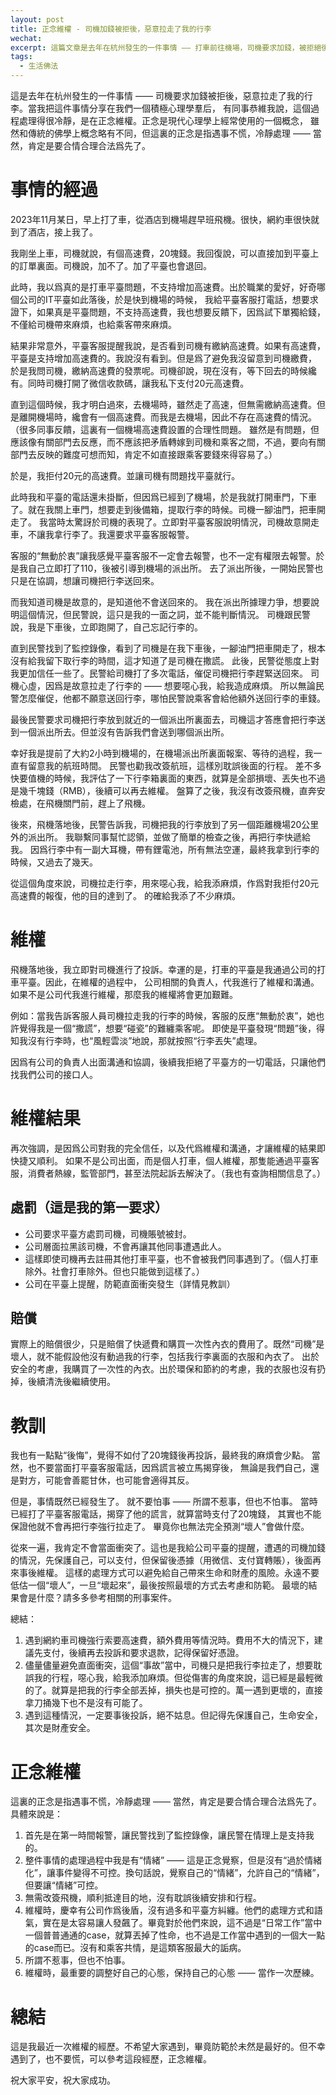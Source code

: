 ```yaml
---
layout: post
title: 正念維權 - 司機加錢被拒後，惡意拉走了我的行李
wechat: 
excerpt: 這篇文章是去年在杭州發生的一件事情 —— 打車前往機場，司機要求加錢，被拒絕後司機故意拉走了行李。記錄我是如何正念維權的，讓司機得到了處罰的同時，也得到了必要的賠償。學習正念，可以幫助我們更好地維權。
tags:
  - 生活佛法
---
```


這是去年在杭州發生的一件事情 —— 司機要求加錢被拒後，惡意拉走了我的行李。當我把這件事情分享在我們一個積極心理學羣后，
有同事恭維我說，這個過程處理得很冷靜，是在正念維權。正念是現代心理學上經常使用的一個概念，
雖然和傳統的佛學上概念略有不同，但這裏的正念是指遇事不慌，冷靜處理 —— 當然，肯定是要合情合理合法爲先了。

# 事情的經過

2023年11月某日，早上打了車，從酒店到機場趕早班飛機。很快，網約車很快就到了酒店，接上我了。

我剛坐上車，司機就說，有個高速費，20塊錢。我回復說，可以直接加到平臺上的訂單裏面。司機說，加不了。加了平臺也會退回。

此時，我以爲真的是打車平臺問題，不支持增加高速費。出於職業的愛好，好奇哪個公司的IT平臺如此落後，於是快到機場的時候，
我給平臺客服打電話，想要求證下，如果真是平臺問題，不支持高速費，我也想要反饋下，因爲試下單獨給錢，不僅給司機帶來麻煩，也給乘客帶來麻煩。

結果非常意外，平臺客服提醒我說，是否看到司機有繳納高速費。如果有高速費，平臺是支持增加高速費的。我說沒有看到。但是爲了避免我沒留意到司機繳費，
於是我問司機，繳納高速費的發票呢。司機卻說，現在沒有，等下回去的時候纔有。同時司機打開了微信收款碼，讓我私下支付20元高速費。

直到這個時候，我才明白過來，去機場時，雖然走了高速，但無需繳納高速費。但是離開機場時，纔會有一個高速費。而我是去機場，因此不存在高速費的情況。
（很多同事反饋，這裏有一個機場高速費設置的合理性問題。 雖然是有問題，但應該像有關部門去反應，而不應該把矛盾轉嫁到司機和乘客之間，不過，要向有關部門去反映的難度可想而知，肯定不如直接跟乘客要錢來得容易了。）

於是，我拒付20元的高速費。並讓司機有問題找平臺就行。

此時我和平臺的電話還未掛斷，但因爲已經到了機場，於是我就打開車門，下車了。就在我關上車門，想要走到後備箱，提取行李的時候。司機一腳油門，把車開走了。
我當時太驚訝於司機的表現了。立即對平臺客服說明情況，司機故意開走車，不讓我拿行李了。我還要求平臺客服報警。

客服的“無動於衷”讓我感覺平臺客服不一定會去報警，也不一定有權限去報警。於是我自己立即打了110，後被引導到機場的派出所。
去了派出所後，一開始民警也只是在協調，想讓司機把行李送回來。

而我知道司機是故意的，是知道他不會送回來的。
我在派出所據理力爭，想要說明這個情況，但民警說，這只是我的一面之詞，並不能判斷情況。
司機跟民警說，我是下車後，立即跑開了，自己忘記行李的。

直到民警找到了監控錄像，看到了司機是在我下車後，一腳油門把車開走了，根本沒有給我留下取行李的時間，這才知道了是司機在撒謊。
此後，民警從態度上對我更加信任一些了。民警給司機打了多次電話，催促司機把行李趕緊送回來。
司機心虛，因爲是故意拉走了行李的 —— 想要噁心我，給我造成麻煩。
所以無論民警怎麼催促，他都不願意送回行李，哪怕民警說乘客會給他額外送回行李的車錢。

最後民警要求司機把行李放到就近的一個派出所裏面去，司機這才答應會把行李送到一個派出所去。但並沒有告訴我們會送到哪個派出所。

幸好我是提前了大約2小時到機場的，在機場派出所裏面報案、等待的過程，我一直有留意我的航班時間。
民警也勸我改簽航班，這樣別耽誤後面的行程。
差不多快要值機的時候，我評估了一下行李箱裏面的東西，就算是全部損壞、丟失也不過是幾千塊錢（RMB），後續可以再去維權。
盤算了之後，我沒有改簽飛機，直奔安檢處，在飛機關門前，趕上了飛機。

後來，飛機落地後，民警告訴我，司機把我的行李放到了另一個距離機場20公里外的派出所。
我聯繫同事幫忙認領，並做了簡單的檢查之後，再把行李快遞給我。
因爲行李中有一副大耳機，帶有鋰電池，所有無法空運，最終我拿到行李的時候，又過去了幾天。

從這個角度來說，司機拉走行李，用來噁心我，給我添麻煩，作爲對我拒付20元高速費的報復，他的目的達到了。
的確給我添了不少麻煩。

# 維權

飛機落地後，我立即對司機進行了投訴。幸運的是，打車的平臺是我通過公司的打車平臺。因此，在維權的過程中，
公司相關的負責人，代我進行了維權和溝通。如果不是公司代我進行維權，那麼我的維權將會更加艱難。

例如：當我告訴客服人員司機拉走我的行李的時候，客服的反應“無動於衷”，她也許覺得我是一個“撒謊”，想要“碰瓷”的難纏乘客呢。
即使是平臺發現“問題”後，得知我沒有行李時，也“風輕雲淡”地說，那就按照“行李丟失”處理。

因爲有公司的負責人出面溝通和協調，後續我拒絕了平臺方的一切電話，只讓他們找我們公司的接口人。

# 維權結果

再次強調，是因爲公司對我的完全信任，以及代爲維權和溝通，才讓維權的結果即快捷又順利。
如果不是公司出面，而是個人打車，個人維權，那隻能通過平臺客服，消費者熱線，監管部門，甚至法院起訴去解決了。（我也有查詢相關信息了。）

## 處罰（這是我的第一要求）
* 公司要求平臺方處罰司機，司機賬號被封。
* 公司層面拉黑該司機，不會再讓其他同事遭遇此人。
* 這樣即使司機再去註冊其他打車平臺，也不會被我們同事遇到了。（個人打車除外。社會打車除外。但也只能做到這樣了。）
* 公司在平臺上提醒，防範直面衝突發生（詳情見教訓）

## 賠償

實際上的賠償很少，只是賠償了快遞費和購買一次性內衣的費用了。既然“司機”是壞人，就不能假設他沒有動過我的行李，包括我行李裏面的衣服和內衣了。
出於安全的考慮，我購買了一次性的內衣。出於環保和節約的考慮，我的衣服也沒有扔掉，後續清洗後繼續使用。

# 教訓

我也有一點點“後悔”，覺得不如付了20塊錢後再投訴，最終我的麻煩會少點。
當然，也不要當面打平臺客服電話，因爲謊言被立馬揭穿後，
無論是我們自己，還是對方，可能會善罷甘休，也可能會適得其反。

但是，事情既然已經發生了。
就不要怕事 —— 所謂不惹事，但也不怕事。
當時已經打了平臺客服電話，揭穿了他的謊言，就算當時支付了20塊錢，
其實也不能保證他就不會再把行李強行拉走了。
畢竟你也無法完全預測“壞人”會做什麼。

從來一遍，我肯定不會當面衝突了。這也是我給公司平臺的提醒，遭遇的司機加錢的情況，先保護自己，可以支付，但保留後憑據（用微信、支付寶轉賬），後面再來事後維權。
這樣的處理方式可以避免給自己帶來生命和財產的風險。永遠不要低估一個“壞人”，一旦“壞起來”，最後按照最壞的方式去考慮和防範。
最壞的結果會是什麼？請多多參考相關的刑事案件。

總結：

1. 遇到網約車司機強行索要高速費，額外費用等情況時。費用不大的情況下，建議先支付，後續再去投訴和要求退款，記得保留好憑證。
2. 儘量儘量避免直面衝突，這個“事故”當中，司機只是把我行李拉走了，想要耽誤我的行程，噁心我，給我添加麻煩。但從傷害的角度來說，這已經是最輕微的了。就算是把我的行李全部丟掉，損失也是可控的。萬一遇到更壞的，直接拿刀捅幾下也不是沒有可能了。
3. 遇到這種情況，一定要事後投訴，絕不姑息。但記得先保護自己，生命安全，其次是財產安全。

# 正念維權

這裏的正念是指遇事不慌，冷靜處理 —— 當然，肯定是要合情合理合法爲先了。具體來說是：

1. 首先是在第一時間報警，讓民警找到了監控錄像，讓民警在情理上是支持我的。
2. 整件事情的處理過程中我是有“情緒” —— 這是正念覺察，但是沒有“過於情緒化”，讓事件變得不可控。換句話說，覺察自己的“情緒”，允許自己的“情緒”，但要讓“情緒”可控。
3. 無需改簽飛機，順利抵達目的地，沒有耽誤後續安排和行程。
4. 維權時，慶幸有公司作爲後盾，沒有過多和平臺方糾纏。他們的處理方式和語氣，實在是太容易讓人發飆了。畢竟對於他們來說，這不過是“日常工作”當中一個普普通通的case，就算丟掉了性命，也不過是工作當中遇到的一個大一點的case而已。沒有和乘客共情，是這類客服最大的詬病。
5. 所謂不惹事，但也不怕事。
6. 維權時，最重要的調整好自己的心態，保持自己的心態 —— 當作一次歷練。


# 總結

這是我最近一次維權的經歷。不希望大家遇到，畢竟防範於未然是最好的。但不幸遇到了，也不要慌，可以參考這段經歷，正念維權。

祝大家平安，祝大家成功。





